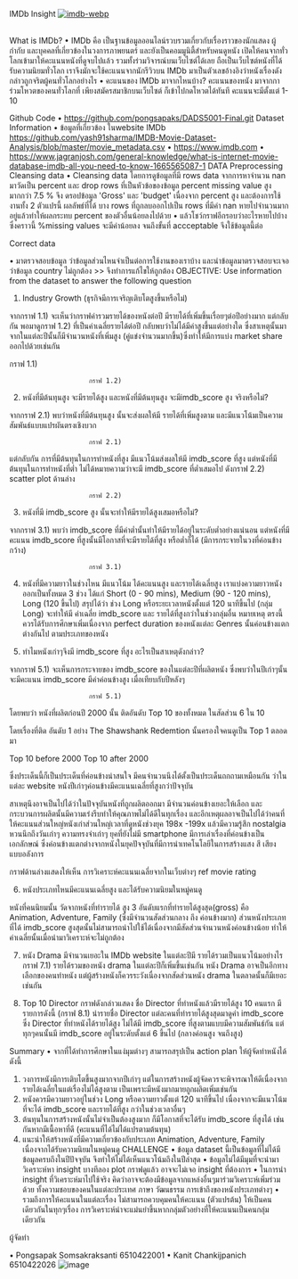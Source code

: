 IMDb Insight
<a href="https://postimages.org/" target="_blank"><img src="https://i.postimg.cc/WzRmXhTQ/imdb-webp.webp" alt="imdb-webp"/></a><br/><br/>



What is IMDb?
•	IMDb คือ  เป็นฐานข้อมูลออนไลน์รวบรวมเกี่ยวกับเรื่องราวของนักแสดง ผู้กำกับ และบุคคลที่เกี่ยวข้องในวงการภาพยนตร์ และยังเป็นคอมมูนิตี้สำหรับคนดูหนัง เปิดให้คนจากทั่วโลกเข้ามาให้คะแนนหนังที่ดูจบไปแล้ว รวมทั้งร่วมวิจารณ์บนเว็บไซต์ได้เลย ถือเป็นเว็บไซต์หนังที่ได้รับความนิยมทั่วโลก เราจึงมักจะใช้คะแนนจากนักรีวิวบน IMDb มาเป็นตัวเลขอ้างอิงว่าหนังเรื่องดังกล่าวถูกจริตผู้คนทั่วโลกอย่างไร
•	คะแนนของ IMDb มาจากไหนบ้าง?
คะแนนของหนัง มาจากการ่วมโหวตของคนทั่วโลกที่ เพียงสมัครสมาชิกบนเว็บไซต์ ก็เข้าไปกดโหวตได้ทันที คะแนนจะมีตั้งแต่ 1-10

Github Code
•	https://github.com/pongsapaks/DADS5001-Final.git 
Dataset Information
•	ข้อมูลที่เกี่ยวข้อง ในwebsite IMDb https://github.com/yash91sharma/IMDB-Movie-Dataset-Analysis/blob/master/movie_metadata.csv 
•	https://www.imdb.com 
•	https://www.jagranjosh.com/general-knowledge/what-is-internet-movie-database-imdb-all-you-need-to-know-1665565087-1
DATA Preprocessing
Cleansing data
•	Cleansing data โดยการดูข้อมูลที่มี rows data จากการหาจำนวน nan มาวัดเป็น percent และ drop rows ที่เป็นหัวข้อของข้อมูล percent missing value สูงมากกว่า 7.5 % จึง ดรอปข้อมูล 'Gross' และ 'budget' เนื่องจาก percent สูง และต้องการใช้งานทั้ง 2 ตัวแปรนี้ ผลลัพธ์ที่ได้ บาง rows ที่ถูกลบออกไปเป็น rows ที่มีค่า nan หายไปจำนวนมากอยู่แล้วทำให้ผลกระทบ percent ของตัวอื่นน้อยลงไปด้วย
•	แล้วโชว์กราฟอีกรอบว่าอะไรหายไปบ้าง ซึ่งคราวนี้ %missing values จะมีค่าน้อยลง จนถึงขั้นที่ accceptable จึงใช้ข้อมูลนี้ต่อ
 
Correct data

•	มาตรวจสอบข้อมูล ว่าข้อมูลส่วนไหนจำเป็นต่อการใช้งานของเราบ้าง และนำข้อมูลมาตรวจสอบจะเจอว่าข้อมูล country ไม่ถูกต้อง >> จึงทำการแก้ไขให้ถูกต้อง
OBJECTIVE: Use information from the dataset to answer the following question
1.	Industry Growth (ธุรกิจมีการเจริญเติบโตสูงขึ้นหรือไม่)

จากกราฟ 1.1) จะเห็นว่ากราฟค่ารวมรายได้ของหนังต่อปี มีรายได้ที่เพิ่มขึ้นเรื่อยๆต่อปีอย่างมาก แต่กลับกัน พอมาดูกราฟ 1.2) ที่เป็นค่าเฉลี่ยรายได้ต่อปี กลับพบว่าไม่ได้มีค่าสูงขึ้นแต่อย่างใด ซึ่งสาเหตุนั้นมาจากในแต่ละปีนั้นก็มีจำนวนหนังที่เพิ่มสูง (คู่แข่งจำนวนมากขึ้น)ซึ่งทำให้มีการแบ่ง market share ออกไปด้วยเช่นกัน
 
กราฟ 1.1)
 
						กราฟ 1.2)

2.	หนังที่มีต้นทุนสูง จะมีรายได้สูง และหนังที่มีต้นทุนสูง จะมีimdb_score สูง จริงหรือไม่?

จากกราฟ 2.1) พบว่าหนังที่มีต้นทุนสูง นั้นจะส่งผลให้มี รายได้ที่เพิ่มสูงตาม และมีแนวโน้มเป็นความสัมพันธ์แบบแปรผันตรงเชิงบวก
 
						กราฟ 2.1)


แต่กลับกัน การที่มีต้นทุนในการทำหนังที่สูง มีแนวโน้มส่งผลให้มี imdb_score ที่สูง แต่หนังที่มีต้นทุนในการทำหนังที่ต่ำ ไม่ได้หมายความว่าจะมี imdb_score ที่ต่ำเสมอไป ดังกราฟ 2.2) scatter plot ด้านล่าง

 

						กราฟ 2.2)

3.	หนังที่มี imdb_score สูง นั้นจะทำให้มีรายได้สูงเสมอหรือไม่?  

จากกราฟ 3.1) พบว่า imdb_score ที่มีค่าต่ำนั้นทำให้มีรายได้อยู่ในระดับต่ำอย่างแน่นอน แต่หนังที่มีคะแนน imdb_score ที่สูงนั้นมีโอกาสที่จะมีรายได้ที่สูง หรือต่ำก็ได้ (มีการกระจายในวงที่ค่อนข้างกว้าง)
 
						กราฟ 3.1)

4.	หนังที่มีความยาวในช่วงไหน มีแนวโน้ม ได้คะแนนสูง และรายได้เฉลี่ยสูง
เราแบ่งความยาวหนัง ออกเป็นทั้งหมด 3 ช่วง ได้แก่ Short (0 - 90 mins), Medium (90 - 120 mins), Long (120 ขึ้นไป)
สรุปได้ว่า ช่วง Long หรือระยะเวลาหนังตั้งแต่ 120 นาทีขึ้นไป (กลุ่ม Long) จะทำให้มี ค่าเฉลี่ย imdb_score และ รายได้ที่สูงกว่าในช่วงกลุ่มอื่น 
หมายเหตุ ตรงนี้ควรได้รับการศึกษาเพิ่มเนื่องจาก perfect duration ของหนังแต่ละ Genres นั้นค่อนข้างแตกต่างกันไป ตามประเภทของหนัง


 

5.	ทำไมหนังเก่าๆจึงมี imdb_score ที่สูง อะไรเป็นสาเหตุดังกล่าว?

จากกราฟ 5.1) จะเห็นการกระจายของ imdb_score ของในแต่ละปีที่ผลิตหนัง ซึ่งพบว่าในปีเก่าๆนั้นจะมีคะแนน imdb_score มีค่าค่อนข้างสูง เมื่อเทียบกับปีหลังๆ
 
						กราฟ 5.1)


โดยพบว่า หนังที่ผลิตก่อนปี 2000 นั้น ติดอันดับ Top 10 ของทั้งหมด ในสัดส่วน 6 ใน 10

โดยเรื่องที่ติด อันดับ 1 อย่าง The Shawshank Redemtion นั้นครองใจคนดูเป็น Top 1 ตลอดมา

Top 10 before 2000 				Top 10 after 2000


           


ซึ่งประเด็นนี้ก็เป็นประเด็นที่ค่อนข้างน่าสนใจ มีคนจำนวนนึงได้ตั้งเป็นประเด็นถกถามเหมือนกัน ว่าในแต่ละ website หนังปีเก่าๆค่อนข้างมีคะแนนเฉลี่ยที่สูงกว่าปัจจุบัน 

สาเหตุนึงอาจเป็นไปได้ว่าในปัจจุบันหนังที่ถูกผลิตออกมา มีจำนวนค่อนข้างเยอะให้เลือก และกระบวนการผลิตนั้นมีความเร่งรีบทำให้คุณภาพไม่ได้ดีในทุกเรื่อง และอีกเหตุผลอาจเป็นไปได้ว่าคนที่ให้คะแนนส่วนใหญ่หนังเก่าส่วนใหญ่เวลาที่ดูหนังช่วงยุค 198x -199x แล้วมีความรู้สึก nostalgia หวนนึกถึงวันเก่าๆ ความทรงจำเก่าๆ ยุคที่ยังไม่มี smartphone มีการเล่าเรื่องที่ค่อนข้างเป็นเอกลักษณ์ ซึ่งค่อนข้างแตกต่างจากหนังในยุคปัจจุบันที่มีการนำเทคโนโลยีในการสร้างแสง สี เสียง แบบอลังการ

กราฟด้านล่างแสดงให้เห็น การวิเคราะห์คะแนนเฉลี่ยจากในเว็บต่างๆ ref movie rating

 









6.	หนังประเภทไหนมีคะแนนเฉลี่ยสูง และได้รับความนิยมในหมู่คนดู

หนังที่คนนิยมนั้น วัดจากหนังที่ทำรายได้ สูง 3 อันดับแรกที่ทำรายได้สูงสุด(gross) คือ Animation, Adventure, Family (ซึ่งมีจำนวนสัดส่วนกลาง ถึง ค่อนข้างมาก) ส่วนหนังประเภทที่ได้ imdb_score สูงสุดนั้นไม่สามารถนำไปใช้ได้เนื่องจากมีสัดส่วนจำนวนหนังค่อนข้างน้อย ทำให้ค่าเฉลี่ยนั้นเมื่อนำมาวิเคราะห์จะไม่ถูกต้อง

 





















7.	หนัง Drama มีจำนวนเยอะใน IMDb website ในแต่ละปีมี รายได้รวมเป็นแนวโน้มอย่างไร
กราฟ 7.1) รายได้รวมของหนัง drama ในแต่ละปีก็เพิ่มขึ้นเช่นกัน หนัง Drama อาจเป็นอีกทางเลือกของคนทำหนัง แต่ผู้สร้างหนังก็ควรระวังเนื่องจากสัดส่วนหนัง drama ในตลาดนั้นก็มีเยอะเช่นกัน


 

8.	Top 10 Director
กราฟดังกล่าวแสดง ชื่อ Director ที่ทำหนังแล้วมีรายได้สูง 10 คนแรก มีรายการดังนี้ (กราฟ 8.1) 
นำรายชื่อ Director แต่ละคนที่ทำรายได้สูงสุดมาดูค่า imdb_score ซึ่ง Director ที่ทำหนังได้รายได้สูง ไม่ได้มี imdb_score ที่สูงตามแบบมีความสัมพันธ์กัน แต่ทุกๆคนนั้นมี imdb_score อยู่ในระดับตั้งแต่ 6 ขึ้นไป (กลางค่อนสูง จนถึงสูง)
 
Summary
•	จากที่ได้ทำการศึกษาในแง่มุมต่างๆ สามารถสรุปเป็น action plan ให้ผู้จัดทำหนังได้ดังนี้
1.	วงการหนังมีการเติบโตขึ้นสูงมากจากปีเก่าๆ แต่ในการสร้างหนังผู้จัดควรจะพิจารณาให้ดีเนื่องจากรายได้เฉลี่ยในแต่เรื่องไม่ได้สูงตาม เป็นเพราะมีหนังมากมายถูกผลิตเพิ่มเช่นกัน
2.	หนังควรมีความยาวอยู่ในช่วง Long หรือความยาวตั้งแต่ 120 นาทีขึ้นไป เนื่องจากจะมีแนวโน้มที่จะได้ imdb_score และรายได้ที่สูง กว่าในช่วงเวลาอื่นๆ
3.	ต้นทุนในการสร้างหนังนั้นไม่จำเป็นต้องสูงมาก ก็มีโอกาสที่จะได้รับ imdb_score ที่สูงได้ เช่นกันหากมีเนื้อหาที่ดี (คะแนนที่ได้ไม่ได้แปรตามต้นทุน)
4.	แนะนำให้สร้างหนังที่มีความเกี่ยวข้องกับประเภท Animation, Adventure, Family เนื่องจากได้รับความนิยมในหมู่คนดู
CHALLENGE
•	ข้อมูล dataset นี้เป็นข้อมูลที่ไม่ได้มีข้อมูลครบถึงในปีปัจจุบัน จึงทำให้ไม่ได้เห็นแนวโน้มถึงในปีล่าสุด
•	ข้อมูลไม่ได้มีมุมที่จะนำมาวิเคราะห์หา insight บางทีลอง plot กราฟดูแล้ว อาจจะไม่เจอ insight ที่ต้องการ
•	ในการนำ insight ที่วิเคราะห์มาไปใช้จริง คิดว่าอาจจะต้องมีข้อมูลจากแหล่งอื่นๆมาร่วมวิเคราะห์เพิ่มร่วมด้วย ทั้งความชอบของคนในแต่ละประเทศ ภาษา วัฒนธรรม การเข้าถึงของหนังประเภทต่างๆ
•	รวมถึงการให้คะแนนในแต่ละเรื่อง ไม่สามารถควบคุมคนให้คะแนน (ตัวแปรต้น) ให้เป็นคนเดียวกันในทุกๆเรื่อง การวิเคราะห์น่าจะแม่นยำขึ้นหากกลุ่มตัวอย่างที่ให้คะแนนเป็นคนกลุ่มเดียวกัน



ผู้จัดทำ

•	Pongsapak Somsakraksanti 
6510422001
•	Kanit Chankijpanich
6510422026
![image](https://user-images.githubusercontent.com/124477014/226970407-d196fc2d-1b34-475b-8346-ca20c93d056b.png)
